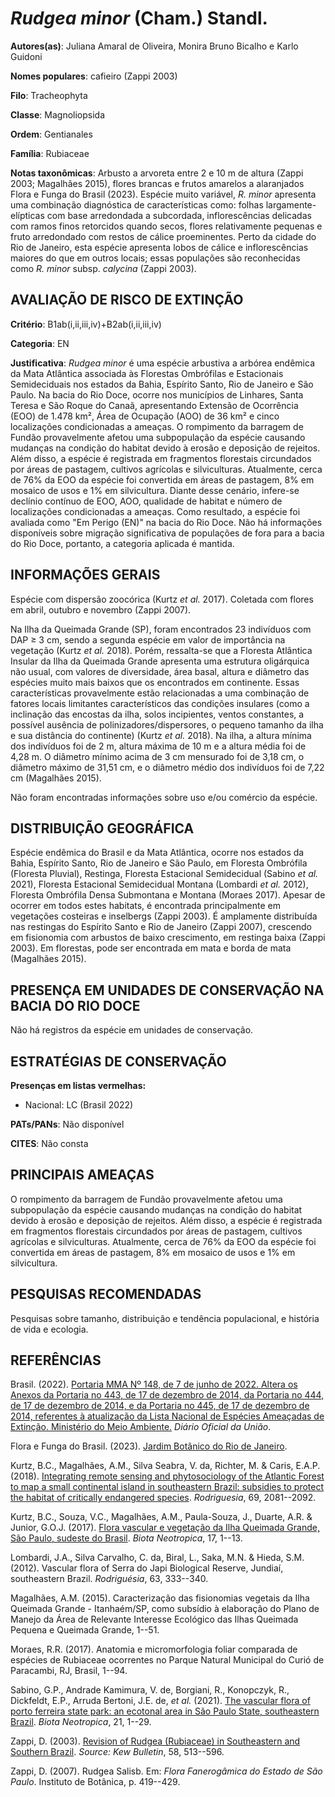 # *Rudgea minor* (Cham.) Standl.

**Autores(as)**: Juliana Amaral de Oliveira, Monira Bruno Bicalho e Karlo Guidoni

**Nomes populares**: cafieiro (Zappi 2003)

**Filo**: Tracheophyta

**Classe**: Magnoliopsida

**Ordem**: Gentianales

**Família**: Rubiaceae

**Notas taxonômicas**: Arbusto a arvoreta entre 2 e 10 m de altura (Zappi 2003; Magalhães 2015), flores brancas e frutos amarelos a alaranjados Flora e Funga do Brasil (2023). Espécie muito variável, *R.  minor* apresenta uma combinação diagnóstica de características como: folhas largamente-elípticas com base arredondada a subcordada, inflorescências delicadas com ramos finos retorcidos quando secos, flores relativamente pequenas e fruto arredondado com restos de cálice proeminentes. Perto da cidade do Rio de Janeiro, esta espécie apresenta lobos de cálice e inflorescências maiores do que em outros locais; essas populações são reconhecidas como *R. minor* subsp. *calycina* (Zappi 2003).

## AVALIAÇÃO DE RISCO DE EXTINÇÃO

**Critério**: B1ab(i,ii,iii,iv)+B2ab(i,ii,iii,iv)

**Categoria**: EN

**Justificativa**: *Rudgea minor* é uma espécie arbustiva a arbórea endêmica da Mata Atlântica associada às Florestas Ombrófilas e Estacionais Semideciduais nos estados da Bahia, Espírito Santo, Rio de Janeiro e São Paulo. Na bacia do Rio Doce, ocorre nos municípios de Linhares, Santa Teresa e São Roque do Canaã, apresentando Extensão de Ocorrência (EOO) de 1.478 km², Área de Ocupação (AOO) de 36 km² e cinco localizações condicionadas a ameaças. O rompimento da barragem de Fundão provavelmente afetou uma subpopulação da espécie causando mudanças na condição do habitat devido à erosão e deposição de rejeitos. Além disso, a espécie é registrada em fragmentos florestais circundados por áreas de pastagem, cultivos agrícolas e silviculturas. Atualmente, cerca de 76% da EOO da espécie foi convertida em áreas de pastagem, 8% em mosaico de usos e 1% em silvicultura. Diante desse cenário, infere-se declínio contínuo de EOO, AOO, qualidade de habitat
e número de localizações condicionadas a ameaças. Como resultado, a espécie foi avaliada como "Em Perigo (EN)" na bacia do Rio Doce. Não há informações disponíveis sobre migração significativa de populações de fora para a bacia do Rio Doce, portanto, a categoria aplicada é mantida.

## INFORMAÇÕES GERAIS

Espécie com dispersão zoocórica (Kurtz *et al.* 2017). Coletada com flores em abril, outubro e novembro (Zappi 2007).

Na Ilha da Queimada Grande (SP), foram encontrados 23 indivíduos com DAP ≥ 3 cm, sendo a segunda espécie em valor de importância na vegetação (Kurtz *et al.* 2018). Porém, ressalta-se que a Floresta Atlântica Insular da Ilha da Queimada Grande apresenta uma estrutura oligárquica não usual, com valores de diversidade, área basal, altura e diâmetro das espécies muito mais baixos que os encontrados em continente. Essas características provavelmente estão relacionadas a uma combinação de fatores locais limitantes característicos das condições insulares (como a inclinação das encostas da ilha, solos incipientes, ventos constantes, a possível ausência de polinizadores/dispersores, o pequeno tamanho da ilha e sua distância do continente) (Kurtz *et al.* 2018). Na ilha, a altura mínima dos indivíduos foi de 2 m, altura máxima de 10 m e a altura média foi de 4,28 m. O diâmetro mínimo acima de 3 cm mensurado foi de 3,18 cm, o diâmetro máximo de 31,51 cm, e o
diâmetro médio dos indivíduos foi de 7,22 cm (Magalhães 2015).

Não foram encontradas informações sobre uso e/ou comércio da espécie.

## DISTRIBUIÇÃO GEOGRÁFICA

Espécie endêmica do Brasil e da Mata Atlântica, ocorre nos estados da Bahia, Espírito Santo, Rio de Janeiro e São Paulo, em Floresta Ombrófila (Floresta Pluvial), Restinga, Floresta Estacional Semidecidual (Sabino *et al.* 2021), Floresta Estacional Semidecidual Montana (Lombardi *et al.* 2012), Floresta Ombrófila Densa Submontana e Montana (Moraes 2017).  Apesar de ocorrer em todos estes habitats, é encontrada principalmente em vegetações costeiras e inselbergs (Zappi 2003). É amplamente distribuída nas restingas do Espírito Santo e Rio de Janeiro (Zappi 2007), crescendo em fisionomia com arbustos de baixo crescimento, em restinga baixa (Zappi 2003). Em florestas, pode ser encontrada em mata e borda de mata (Magalhães 2015).

## PRESENÇA EM UNIDADES DE CONSERVAÇÃO NA BACIA DO RIO DOCE

Não há registros da espécie em unidades de conservação.

## ESTRATÉGIAS DE CONSERVAÇÃO

**Presenças em listas vermelhas:**

-   Nacional: LC (Brasil 2022)

**PATs/PANs**: Não disponível

**CITES**: Não consta

## PRINCIPAIS AMEAÇAS

O rompimento da barragem de Fundão provavelmente afetou uma subpopulação da espécie causando mudanças na condição do habitat devido à erosão e deposição de rejeitos. Além disso, a espécie é registrada em fragmentos florestais circundados por áreas de pastagem, cultivos agrícolas e silviculturas. Atualmente, cerca de 76% da EOO da espécie foi convertida em áreas de pastagem, 8% em mosaico de usos e 1% em silvicultura.

## PESQUISAS RECOMENDADAS

Pesquisas sobre tamanho, distribuição e tendência populacional, e história de vida e ecologia.

## REFERÊNCIAS

Brasil. (2022). [Portaria MMA Nº 148, de 7 de junho de 2022. Altera os Anexos da Portaria no 443, de 17 de dezembro de 2014, da Portaria no 444, de 17 de dezembro de 2014, e da Portaria no 445, de 17 de dezembro de 2014, referentes à atualização da Lista Nacional de Espécies Ameaçadas de Extinção. Ministério do Meio Ambiente.](https://in.gov.br/en/web/dou/-/portaria-mma-n-148-de-7-de-junho-de-2022-406272733) *Diário Oficial da União*.

Flora e Funga do Brasil. (2023). [Jardim Botânico do Rio de Janeiro](http://floradobrasil.jbrj.gov.br/reflora/listaBrasil/ConsultaPublicaUC/ResultadoDaConsultaNovaConsulta.do#CondicaoTaxonCP).

Kurtz, B.C., Magalhães, A.M., Silva Seabra, V. da, Richter, M. & Caris, E.A.P. (2018). [Integrating remote sensing and phytosociology of the Atlantic Forest to map a small continental island in southeastern Brazil: subsidies to protect the habitat of critically endangered species](https://doi.org/10.1590/2175-7860201869438). *Rodriguesia*, 69, 2081--2092.

Kurtz, B.C., Souza, V.C., Magalhães, A.M., Paula-Souza, J., Duarte, A.R.  & Junior, G.O.J. (2017). [Flora vascular e vegetação da Ilha Queimada Grande, São Paulo, sudeste do Brasil](https://doi.org/10.1590/1676-0611-BN-2017-0336). *Biota Neotropica*, 17, 1--13.

Lombardi, J.A., Silva Carvalho, C. da, Biral, L., Saka, M.N. & Hieda, S.M. (2012). Vascular flora of Serra do Japi Biological Reserve, Jundiaí, southeastern Brazil. *Rodriguésia*, 63, 333--340.

Magalhães, A.M. (2015). Caracterização das fisionomias vegetais da Ilha Queimada Grande - Itanhaém/SP, como subsídio à elaboração do Plano de Manejo da Área de Relevante Interesse Ecológico das Ilhas Queimada Pequena e Queimada Grande, 1--51.

Moraes, R.R. (2017). Anatomia e micromorfologia foliar comparada de espécies de Rubiaceae ocorrentes no Parque Natural Municipal do Curió de Paracambi, RJ, Brasil, 1--94.

Sabino, G.P., Andrade Kamimura, V. de, Borgiani, R., Konopczyk, R., Dickfeldt, E.P., Arruda Bertoni, J.E. de, *et al.* (2021). [The vascular flora of porto ferreira state park: an ecotonal area in São Paulo State, southeastern Brazil](https://doi.org/10.1590/1676-0611-BN-2021-1229).  *Biota Neotropica*, 21, 1--29.

Zappi, D. (2003). [Revision of Rudgea (Rubiaceae) in Southeastern and Southern Brazil](https://doi.org/10.2307/4111145). *Source: Kew Bulletin*, 58, 513--596.

Zappi, D. (2007). Rudgea Salisb. Em: *Flora Fanerogâmica do Estado de São Paulo*. Instituto de Botânica, p. 419--429.
